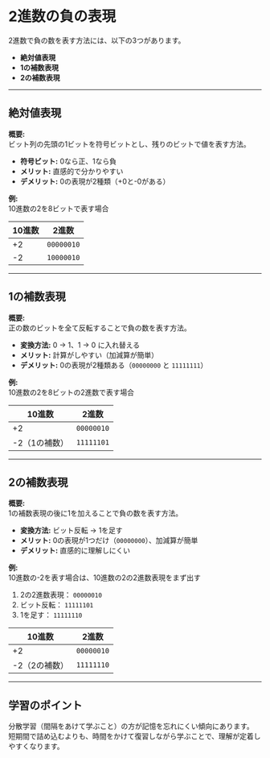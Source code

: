 # 2進数の負の表現

2進数で負の数を表す方法には、以下の3つがあります。

- **絶対値表現**
- **1の補数表現**
- **2の補数表現**

---

## 絶対値表現

**概要:**  
ビット列の先頭の1ビットを符号ビットとし、残りのビットで値を表す方法。  

- **符号ビット:** 0なら正、1なら負  
- **メリット:** 直感的で分かりやすい  
- **デメリット:** 0の表現が2種類（+0と-0がある）  

**例:**  
10進数の2を8ビットで表す場合  

| 10進数 | 2進数 |
|--------|--------|
| +2     | `00000010` |
| -2     | `10000010` |

---

## 1の補数表現

**概要:**  
正の数のビットを全て反転することで負の数を表す方法。  

- **変換方法:** 0 → 1、1 → 0 に入れ替える  
- **メリット:** 計算がしやすい（加減算が簡単）  
- **デメリット:** 0の表現が2種類ある（`00000000` と `11111111`）  

**例:**  
10進数の2を8ビットの2進数で表す場合  

| 10進数 | 2進数 |
|--------|--------|
| +2     | `00000010` |
| -2（1の補数） | `11111101` |

---

## 2の補数表現

**概要:**  
1の補数表現の後に1を加えることで負の数を表す方法。  

- **変換方法:** ビット反転 → 1を足す  
- **メリット:** 0の表現が1つだけ（`00000000`）、加減算が簡単  
- **デメリット:** 直感的に理解しにくい  

**例:**  
10進数の-2を表す場合は、10進数の2の2進数表現をまず出す

1. 2の2進数表現： `00000010`  
2. ビット反転： `11111101`  
3. 1を足す： `11111110`  

| 10進数 | 2進数 |
|--------|--------|
| +2     | `00000010` |
| -2（2の補数） | `11111110` |

---


## 学習のポイント

分散学習（間隔をあけて学ぶこと）の方が記憶を忘れにくい傾向にあります。  
短期間で詰め込むよりも、時間をかけて復習しながら学ぶことで、理解が定着しやすくなります。
